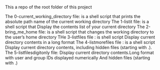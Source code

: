 This a repo of the root folder of this project

The 0-current_working_directory file: is a shell script that prints the absolute path name of the current working directory
The 1-listit file: is a shell script that Display the contents list of your current directory
The 2-bring_me_home file: is a shell script that changes the working directory to the user’s home directory
THe 3-listfiles file : is shell script Display current directory contents in a long format
The 4-listmorefiles file : is a shell script Display current directory contents, including hidden files (starting with .).
The 5-listfilesdigitonly file: Display current directory contents.Long format with user and group IDs displayed numerically And hidden files (starting with .)
